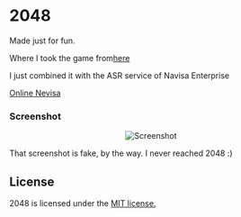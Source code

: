 # 2048

Made just for fun.

Where I took the game from[here](https://github.com/gabrielecirulli/2048)

I just combined it with the ASR service of Navisa Enterprise

[Online Nevisa](https://ent.persianspeech.com/)

### Screenshot

<p align="center">
  <img src="https://cloud.githubusercontent.com/assets/1175750/8614312/280e5dc2-26f1-11e5-9f1f-5891c3ca8b26.png" alt="Screenshot"/>
</p>

That screenshot is fake, by the way. I never reached 2048 :)

## License
2048 is licensed under the [MIT license.](https://github.com/gabrielecirulli/2048/blob/master/LICENSE.txt)